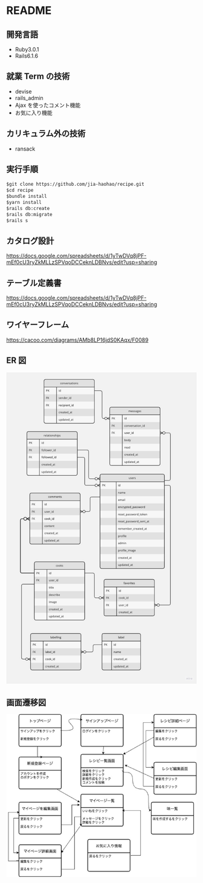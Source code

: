 # README

## 開発言語

- Ruby3.0.1
- Rails6.1.6

## 就業 Term の技術

- devise
- rails_admin
- Ajax を使ったコメント機能
- お気に入り機能

## カリキュラム外の技術

- ransack

## 実行手順

```
$git clone https://github.com/jia-haohao/recipe.git
$cd recipe
$bundle install
$yarn install
$rails db:create
$rails db:migrate
$rails s
```

## カタログ設計

https://docs.google.com/spreadsheets/d/1yTwDVq8jPF-mEf0cU3ryZkMLLzSPVqoDCCeknLDBNvs/edit?usp=sharing

## テーブル定義書

https://docs.google.com/spreadsheets/d/1yTwDVq8jPF-mEf0cU3ryZkMLLzSPVqoDCCeknLDBNvs/edit?usp=sharing

## ワイヤーフレーム

https://cacoo.com/diagrams/AMb8LP16jdS0KAqx/F0089

## ER 図

![ER図](/last.jpg)

## 画面遷移図

![画面遷移図](/kaku.jpg)
